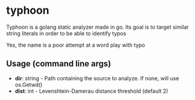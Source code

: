 # typhoon
Typhoon is a golang static analyzer made in go. Its goal is to target similar string literals in order to be able to identify typos

Yes, the name is a poor attempt at a word play with typo

## Usage (command line args)
- **dir**: string - Path containing the source to analyze. If none, will use os.Getwd()
- **dist**: int - Levenshtein-Damerau distance threshold (default 2)
